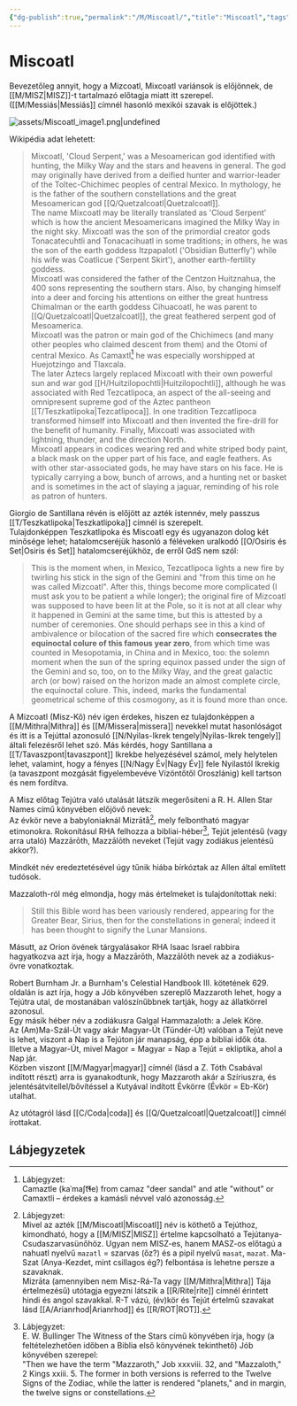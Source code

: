```yaml
---
{"dg-publish":true,"permalink":"/M/Miscoatl/","title":"Miscoatl","tags":["dg_uploaded"],"created":"2023-10-21T02:18","updated":"2023-10-25T01:49"}
---
```



# Miscoatl

Bevezetőleg annyit, hogy a Mizcoatl, Mixcoatl variánsok is előjönnek, de [[M/MISZ\|MISZ]]-t tartalmazó előtagja miatt itt szerepel. ([[M/Messiás\|Messiás]] címnél hasonló mexikói szavak is előjöttek.)  

![assets/Miscoatl_image1.png|undefined](/img/user/M/assets/Miscoatl_image1.png)  

Wikipédia adat lehetett:  
> Mixcoatl, 'Cloud Serpent,' was a Mesoamerican god identified with hunting, the Milky Way and the stars and heavens in general. The god may originally have derived from a deified hunter and warrior-leader of the Toltec-Chichimec peoples of central Mexico. In mythology, he is the father of the southern constellations and the great Mesoamerican god [[Q/Quetzalcoatl\|Quetzalcoatl]].  
> The name Mixcoatl may be literally translated as 'Cloud Serpent' which is how the ancient Mesoamericans imagined the Milky Way in the night sky. Mixcoatl was the son of the primordial creator gods Tonacatecuhtli and Tonacacihuatl in some traditions; in others, he was the son of the earth goddess Itzpapalotl ('Obsidian Butterfly') while his wife was Coatlicue ('Serpent Skirt'), another earth-fertility goddess.  
> Mixcoatl was considered the father of the Centzon Huitznahua, the 400 sons representing the southern stars. Also, by changing himself into a deer and forcing his attentions on either the great huntress Chimalman or the earth goddess Cihuacoatl, he was parent to [[Q/Quetzalcoatl\|Quetzalcoatl]], the great feathered serpent god of Mesoamerica.  
> Mixcoatl was the patron or main god of the Chichimecs (and many other peoples who claimed descent from them) and the Otomi of central Mexico. As Camaxtl[^1] he was especially worshipped at Huejotzingo and Tlaxcala.  
> The later Aztecs largely replaced Mixcoatl with their own powerful sun and war god [[H/Huitzilopochtli\|Huitzilopochtli]], although he was associated with Red Tezcatlipoca, an aspect of the all-seeing and omnipresent supreme god of the Aztec pantheon [[T/Teszkatlipoka\|Tezcatlipoca]]. In one tradition Tezcatlipoca transformed himself into Mixcoatl and then invented the fire-drill for the benefit of humanity. Finally, Mixcoatl was associated with lightning, thunder, and the direction North.  
> Mixcoatl appears in codices wearing red and white striped body paint, a black mask on the upper part of his face, and eagle feathers. As with other star-associated gods, he may have stars on his face. He is typically carrying a bow, bunch of arrows, and a hunting net or basket and is sometimes in the act of slaying a jaguar, reminding of his role as patron of hunters.  

Giorgio de Santillana révén is előjött az azték istennév, mely passzus [[T/Teszkatlipoka\|Teszkatlipoka]] címnél is szerepelt.  
Tulajdonképpen Teszkatlipoka és Miscoatl egy és ugyanazon dolog két minősége lehet; hatalomcseréjük hasonló a féléveken uralkodó [[O/Osiris és Set\|Osiris és Set]] hatalomcseréjükhöz, de erről GdS nem szól:  
> This is the moment when, in Mexico, Tezcatlipoca lights a new fire by twirling his stick in the sign of the Gemini and "from this time on he was called Mizcoatl". After this, things become more complicated (I must ask you to be patient a while longer); the original fire of Mizcoatl was supposed to have been lit at the Pole, so it is not at all clear why it happened in Gemini at the same time, but this is attested by a number of ceremonies. One should perhaps see in this a kind of ambivalence or bilocation of the sacred fire which **consecrates the equinoctal colure of this famous year zero**, from which time was counted in Mesopotamia, in China and in Mexico, too: the solemn moment when the sun of the spring equinox passed under the sign of the Gemini and so, too, on to the Milky Way, and the great galactic arch (or bow) raised on the horizon made an almost complete circle, the equinoctal colure. This, indeed, marks the fundamental geometrical scheme of this cosmogony, as it is found more than once.  

A Mizcoatl (Misz-Kő) név igen érdekes, hiszen ez tulajdonképpen a [[M/Mithra\|Mithra]] és [[M/Missera\|missera]] nevekkel mutat hasonlóságot és itt is a Tejúttal azonosuló [[N/Nyilas-Ikrek tengely\|Nyilas-Ikrek tengely]] általi felezésről lehet szó. Más kérdés, hogy Santillana a [[T/Tavaszpont\|tavaszpont]] Ikrekbe helyezésével számol, mely helytelen lehet, valamint, hogy a fényes [[N/Nagy Év\|Nagy Év]] fele Nyilastól Ikrekig (a tavaszpont mozgását figyelembevéve Vízöntőtől Oroszlánig) kell tartson és nem fordítva.  

A Misz előtag Tejútra való utalását látszik megerősíteni a R. H. Allen Star Names című könyvében előjövő nevek:  
Az évkör neve a babyloniaknál Mizrātå[^2], mely felbontható magyar etimonokra. Rokonításul RHA felhozza a bibliai-héber[^3], Tejút jelentésű (vagy arra utaló) Mazzārōth, Mazzālōth neveket (Tejút vagy zodiákus jelentésű akkor?).  

Mindkét név eredeztetésével úgy tűnik hiába bírkóztak az Allen által említett tudósok.

Mazzaloth-ról még elmondja, hogy más értelmeket is tulajdonítottak neki:  
> Still this Bible word has been variously rendered, appearing for the Greater Bear, Sirius, then for the constellations in general; indeed it has been thought to signify the Lunar Mansions.  

Másutt, az Orion övének tárgyalásakor RHA Isaac Israel rabbira hagyatkozva azt írja, hogy a Mazzārōth, Mazzālōth nevek az a zodiákus-övre vonatkoztak.

Robert Burnham Jr. a Burnham's Celestial Handbook III. kötetének 629. oldalán is azt írja, hogy a Jób könyvében szereplő Mazzaroth lehet, hogy a Tejútra utal, de mostanában valószínűbbnek tartják, hogy az állatkörrel azonosul.  
Egy másik héber név a zodiákusra Galgal Hammazaloth: a Jelek Köre.  
Az (Am)Ma-Szál-Út vagy akár Magyar-Út (Tündér-Út) valóban a Tejút neve is lehet, viszont a Nap is a Tejúton jár manapság, épp a bibliai idők óta. Illetve a Magyar-Út, mivel Magor = Magyar = Nap a Tejút = ekliptika, ahol a Nap jár.  
Közben viszont [[M/Magyar\|magyar]] címnél (lásd a Z. Tóth Csabával indított részt) arra is gyanakodtunk, hogy Mazzaroth akár a Szíriuszra, és jelentésátvitellel/bővítéssel a Kutyával indított Évkörre (Évkör = Eb-Kör) utalhat.  

Az utótagról lásd [[C/Coda\|coda]] és [[Q/Quetzalcoatl\|Quetzalcoatl]] címnél írottakat.  

## Lábjegyzetek

[^1]: Lábjegyzet:  
Camaztle (kaˈmaʃt͡ɬe) from camaz "deer sandal" and atle "without" or Camaxtli – érdekes a kamásli névvel való azonosság.  

[^2]: Lábjegyzet:  
Mivel az azték [[M/Miscoatl\|Miscoatl]] név is köthető a Tejúthoz, kimondható, hogy a [[M/MISZ\|MISZ]] értelme kapcsolható a Tejútanya-Csudaszarvasünőhöz. Ugyan nem MISZ-es, hanem MASZ-os előtagú a nahuatl nyelvű `mazatl` = szarvas (őz?) és a pipil nyelvű `masat`, `mazat`. Ma-Szat (Anya-Kezdet, mint csillagos ég?) felbontása is lehetne persze a szavaknak.  
Mizrāta (amennyiben nem Misz-Rá-Ta vagy [[M/Mithra\|Mithra]] Tája értelmezésű) utótagja egyezni látszik a [[R/Rite\|rite]] címnél érintett hindi és angol szavakkal. R-T vázú, (év)kör és Tejút értelmű szavakat lásd [[A/Arianrhod\|Arianrhod]] és [[R/ROT\|ROT]].  

[^3]: Lábjegyzet:  
E. W. Bullinger The Witness of the Stars című könyvében írja, hogy (a feltételezhetően időben a Biblia első könyvének tekinthető) Jób könyvében szerepel:  
"Then we have the term "Mazzaroth," Job xxxviii. 32, and "Mazzaloth," 2 Kings xxiii. 5. The former in both versions is referred to the Twelve Signs of the Zodiac, while the latter is rendered "planets," and in margin, the twelve signs or constellations.  